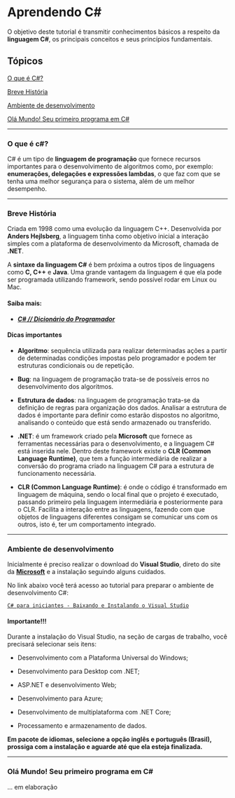 # Aprendendo C#

O objetivo deste tutorial é transmitir conhecimentos básicos a respeito da **linguagem C#**, os principais conceitos e seus princípios fundamentais.

## Tópicos

[O que é C#?](#OqueeC)

[Breve História](#history)

[Ambiente de desenvolvimento](#prepdev)

[Olá Mundo! Seu primeiro programa em C#](#ola)

*******

### O que é c#? <div id='OqueeC#'/>
C# é um tipo de **linguagem de programação** que fornece recursos importantes para o desenvolvimento de algoritmos como, por exemplo: **enumerações, delegações e expressões lambdas**, o que faz com que se tenha uma melhor segurança para o sistema, além de um melhor desempenho.

*******

### Breve História <div id='history'/>

Criada em 1998 como uma evolução da linguagem C++.
Desenvolvida por **Anders Hejlsberg**, a linguagem tinha como objetivo inicial a
interação simples com a plataforma de desenvolvimento da
Microsoft, chamada de **.NET**.

A **sintaxe da linguagem C#** é bem próxima a outros tipos de linguagens como **C, C++** e **Java**. Uma grande vantagem da linguagem é que ela pode ser programada utilizando framework,
sendo possível rodar em Linux ou Mac.

#### Saiba mais:
* **[*C# // Dicionário do Programador*](https://www.youtube.com/watch?v=NXVQasys0B8)**


#### Dicas importantes

* **Algoritmo**: sequência utilizada para realizar determinadas ações a partir de determinadas condições impostas pelo programador e podem ter estruturas condicionais ou de repetição.

* **Bug**: na linguagem de programação trata-se de possíveis erros no desenvolvimento dos algoritmos.

* **Estrutura de dados**: na linguagem de programação trata-se da definição de regras para organização dos dados. Analisar a estrutura de dados é importante para definir como estarão dispostos no algoritmo, analisando o conteúdo que está sendo armazenado ou transferido.

* **.NET**: é um framework criado pela **Microsoft** que fornece as ferramentas
necessárias para o desenvolvimento, e a linguagem C# está inserida nele.
Dentro deste framework existe o **CLR (Common Language Runtime)**, que tem a função intermediária de realizar a conversão do programa criado na linguagem C# para a estrutura de funcionamento necessária.

* **CLR (Common Language Runtime)**: é onde o código é transformado em linguagem de máquina, sendo o local final que o projeto é executado, passando primeiro pela linguagem intermediária e posteriormente para o CLR. Facilita a interação entre as linguagens, fazendo com que objetos de linguagens diferentes consigam se comunicar uns com os outros, isto é, ter um comportamento integrado.

*******

### Ambiente de desenvolvimento<div id='prepdev'/>

Inicialmente é preciso realizar o download do **Visual Studio**, direto do site da **[Microsoft](https://visualstudio.microsoft.com/pt-br/downloads/)** e a instalação seguindo alguns cuidados.

No link abaixo você terá acesso ao tutorial para preparar o ambiente de desenvolvimento C#:

[`C# para iniciantes - Baixando e Instalando o Visual Studio`](https://bit.ly/3FSEPL2)



#### Importante!!!

Durante a instalação do Visual Studio, na seção de cargas de trabalho, você precisará
selecionar seis itens:

* Desenvolvimento com a Plataforma Universal do Windows;

* Desenvolvimento para Desktop com .NET;

* ASP.NET e desenvolvimento Web;

* Desenvolvimento para Azure;

* Desenvolvimento de multiplataforma com .NET Core;

* Processamento e armazenamento de dados.

**Em pacote de idiomas, selecione a opção inglês e português
(Brasil), prossiga com a instalação e aguarde até que ela esteja finalizada.**

*******

### Olá Mundo! Seu primeiro programa em C#<div id='ola'/>
... em elaboração
